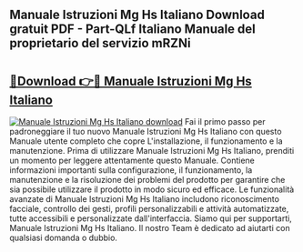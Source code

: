 ## Manuale Istruzioni Mg Hs Italiano Download gratuit PDF - Part-QLf Italiano Manuale del proprietario del servizio mRZNi

# <h2><a href="http://dfdx14e.blite.top/?on=Manuale+Istruzioni+Mg+Hs+Italiano">🔗Download 👉🔴 Manuale Istruzioni Mg Hs Italiano</a></h2>

[![Manuale Istruzioni Mg Hs Italiano download](https://i.imgur.com/lujVjoI.png)](http://dfdx14e.blite.top/?on=Manuale+Istruzioni+Mg+Hs+Italiano)
Fai il primo passo per padroneggiare il tuo nuovo Manuale Istruzioni Mg Hs Italiano con questo Manuale utente completo che copre L'installazione, il funzionamento e la manutenzione. Prima di utilizzare Manuale Istruzioni Mg Hs Italiano, prenditi un momento per leggere attentamente questo Manuale. Contiene informazioni importanti sulla configurazione, il funzionamento, la manutenzione e la risoluzione dei problemi del prodotto per garantire che sia possibile utilizzare il prodotto in modo sicuro ed efficace. Le funzionalità avanzate di Manuale Istruzioni Mg Hs Italiano includono riconoscimento facciale, controllo dei gesti, profili personalizzabili e attività automatizzate, tutte accessibili e personalizzate dall'interfaccia. Siamo qui per supportarti, Manuale Istruzioni Mg Hs Italiano. Il nostro Team è dedicato ad aiutarti con qualsiasi domanda o dubbio.
